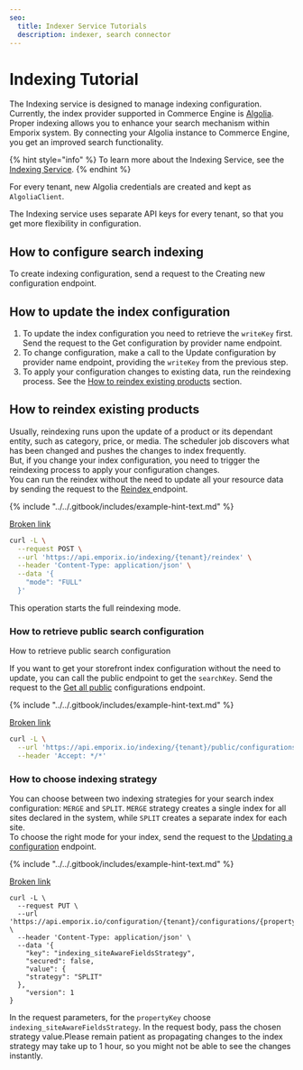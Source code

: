 ```yaml
---
seo:
  title: Indexer Service Tutorials
  description: indexer, search connector
---
```


# Indexing Tutorial

The Indexing service is designed to manage indexing configuration. Currently, the index provider supported in Commerce Engine is [Algolia](https://www.algolia.com/).\
Proper indexing allows you to enhance your search mechanism within Emporix system. By connecting your Algolia instance to Commerce Engine, you get an improved search functionality.

{% hint style="info" %}
To learn more about the Indexing Service, see the [Indexing Service](https://developer.emporix.io/user-guides/system-management/search/indexing).
{% endhint %}

For every tenant, new Algolia credentials are created and kept as `AlgoliaClient`.

The Indexing service uses separate API keys for every tenant, so that you get more flexibility in configuration.

## How to configure search indexing

To create indexing configuration, send a request to the Creating new configuration endpoint.

## How to update the index configuration

1. To update the index configuration you need to retrieve the `writeKey` first.\
   Send the request to the Get configuration by provider name endpoint.
2. To change configuration, make a call to the Update configuration by provider name endpoint, providing the `writeKey` from the previous step.
3. To apply your configuration changes to existing data, run the reindexing process. See the [How to reindex existing products](../../content/indexing/##How_to_reindex_existing_products) section.

## How to reindex existing products <a href="#how_to_reindex_existing_products" id="how_to_reindex_existing_products"></a>

Usually, reindexing runs upon the update of a product or its dependant entity, such as category, price, or media. The scheduler job discovers what has been changed and pushes the changes to index frequently.\
But, if you change your index configuration, you need to trigger the reindexing process to apply your configuration changes.\
You can run the reindex without the need to update all your resource data by sending the request to the [Reindex ](broken-reference)endpoint.

{% include "../../.gitbook/includes/example-hint-text.md" %}

[Broken link](broken-reference "mention")

```bash
curl -L \
  --request POST \
  --url 'https://api.emporix.io/indexing/{tenant}/reindex' \
  --header 'Content-Type: application/json' \
  --data '{
    "mode": "FULL"
  }'
```

This operation starts the full reindexing mode.

### How to retrieve public search configuration

How to retrieve public search configuration

If you want to get your storefront index configuration without the need to update, you can call the public endpoint to get the `searchKey`. Send the request to the [Get all public](broken-reference) configurations endpoint.

{% include "../../.gitbook/includes/example-hint-text.md" %}

[Broken link](broken-reference "mention")

```bash
curl -L \
  --url 'https://api.emporix.io/indexing/{tenant}/public/configurations' \
  --header 'Accept: */*'
```

### How to choose indexing strategy

You can choose between two indexing strategies for your search index configuration: `MERGE` and `SPLIT`. `MERGE` strategy creates a single index for all sites declared in the system, while `SPLIT` creates a separate index for each site.\
To choose the right mode for your index, send the request to the [Updating a configuration](broken-reference) endpoint.

{% include "../../.gitbook/includes/example-hint-text.md" %}

[Broken link](broken-reference "mention")

```
curl -L \
  --request PUT \
  --url 'https://api.emporix.io/configuration/{tenant}/configurations/{propertyKey}' \
  --header 'Content-Type: application/json' \
  --data '{
    "key": "indexing_siteAwareFieldsStrategy",
    "secured": false,
    "value": {
    "strategy": "SPLIT"
  },
    "version": 1
}
```

In the request parameters, for the `propertyKey` choose `indexing_siteAwareFieldsStrategy`. In the request body, pass the chosen strategy value.Please remain patient as propagating changes to the index strategy may take up to 1 hour, so you might not be able to see the changes instantly.
